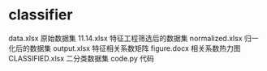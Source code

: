 # classifier
data.xlsx 原始数据集
11.14.xlsx 特征工程筛选后的数据集
normalized.xlsx 归一化后的数据集
output.xlsx 特征相关系数矩阵
figure.docx 相关系数热力图
CLASSIFIED.xlsx 二分类数据集
code.py 代码
